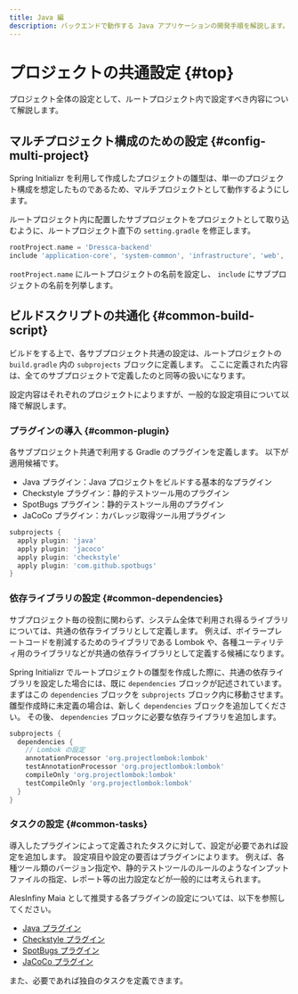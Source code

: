 ```yaml
---
title: Java 編
description: バックエンドで動作する Java アプリケーションの開発手順を解説します。
---
```


# プロジェクトの共通設定 {#top}
<!-- cSpell:ignore subprojects projectlombok -->

プロジェクト全体の設定として、ルートプロジェクト内で設定すべき内容について解説します。

## マルチプロジェクト構成のための設定 {#config-multi-project}

Spring Initializr を利用して作成したプロジェクトの雛型は、単一のプロジェクト構成を想定したものであるため、マルチプロジェクトとして動作するようにします。

ルートプロジェクト内に配置したサブプロジェクトをプロジェクトとして取り込むように、ルートプロジェクト直下の `setting.gradle` を修正します。

```groovy title="setting.gradle"
rootProject.name = 'Dressca-backend'
include 'application-core', 'system-common', 'infrastructure', 'web', 'batch'
```

`rootProject.name` にルートプロジェクトの名前を設定し、 `include` にサブプロジェクトの名前を列挙します。

## ビルドスクリプトの共通化 {#common-build-script}

ビルドをする上で、各サブプロジェクト共通の設定は、ルートプロジェクトの `build.gradle` 内の `subprojects` ブロックに定義します。
ここに定義された内容は、全てのサブプロジェクトで定義したのと同等の扱いになります。

設定内容はそれぞれのプロジェクトによりますが、一般的な設定項目について以降で解説します。

### プラグインの導入 {#common-plugin}

各サブプロジェクト共通で利用する Gradle のプラグインを定義します。
以下が適用候補です。

- Java プラグイン：Java プロジェクトをビルドする基本的なプラグイン
- Checkstyle プラグイン：静的テストツール用のプラグイン
- SpotBugs プラグイン：静的テストツール用のプラグイン
- JaCoCo プラグイン：カバレッジ取得ツール用プラグイン

```groovy title="build.gradle"
subprojects {
  apply plugin: 'java'
  apply plugin: 'jacoco'
  apply plugin: 'checkstyle'
  apply plugin: 'com.github.spotbugs'
}
```

### 依存ライブラリの設定 {#common-dependencies}
  
サブプロジェクト毎の役割に関わらず、システム全体で利用され得るライブラリについては、共通の依存ライブラリとして定義します。
例えば、ボイラープレートコードを削減するためのライブラリである Lombok や、各種ユーティリティ用のライブラリなどが共通の依存ライブラリとして定義する候補になります。

Spring Initializr でルートプロジェクトの雛型を作成した際に、共通の依存ライブラリを設定した場合には、既に `dependencies` ブロックが記述されています。
まずはこの `dependencies` ブロックを `subprojects` ブロック内に移動させます。
雛型作成時に未定義の場合は、新しく `dependencies` ブロックを追加してください。
その後、 `dependencies` ブロックに必要な依存ライブラリを追加します。

```groovy  title="build.gradle"
subprojects {
  dependencies {
    // Lombok の設定
    annotationProcessor 'org.projectlombok:lombok'
    testAnnotationProcessor 'org.projectlombok:lombok'
    compileOnly 'org.projectlombok:lombok'
    testCompileOnly 'org.projectlombok:lombok'
  }
}
```

### タスクの設定 {#common-tasks}

導入したプラグインによって定義されたタスクに対して、設定が必要であれば設定を追加します。
設定項目や設定の要否はプラグインによります。
例えば、各種ツール類のバージョン指定や、静的テストツールのルールのようなインプットファイルの指定、レポート等の出力設定などが一般的には考えられます。

AlesInfiny Maia として推奨する各プラグインの設定については、以下を参照してください。

- [Java プラグイン](https://docs.gradle.org/current/userguide/java_plugin.html)
- [Checkstyle プラグイン](https://docs.gradle.org/current/userguide/checkstyle_plugin.html)
- [SpotBugs プラグイン](https://spotbugs.readthedocs.io/ja/latest/gradle.html)
- [JaCoCo プラグイン](https://docs.gradle.org/current/userguide/jacoco_plugin.html)

また、必要であれば独自のタスクを定義できます。
